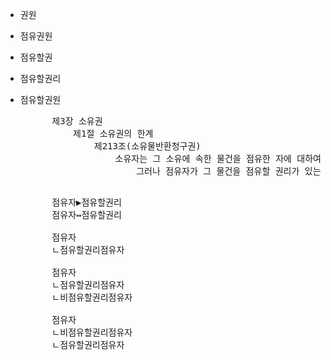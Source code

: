 - 권원
- 점유권원
- 점유할권
- 점유할권리
- 점유할권원




    <pre>
        제3장 소유권
            제1절 소유권의 한계
                제213조(소유물반환청구권) 
                    소유자는 그 소유에 속한 물건을 점유한 자에 대하여 반환을 청구할 수 있다. 
                        그러나 점유자가 그 물건을 점유할 권리가 있는 때에는 반환을 거부할 수 있다.
    </pre>
    <pre>
        점유자▶점유할권리
        점유자↔점유할권리

        점유자
        ㄴ점유할권리점유자
        
        점유자
        ㄴ점유할권리점유자
        ㄴ비점유할권리점유자

        점유자
        ㄴ비점유할권리점유자
        ㄴ점유할권리점유자
    </pre>

